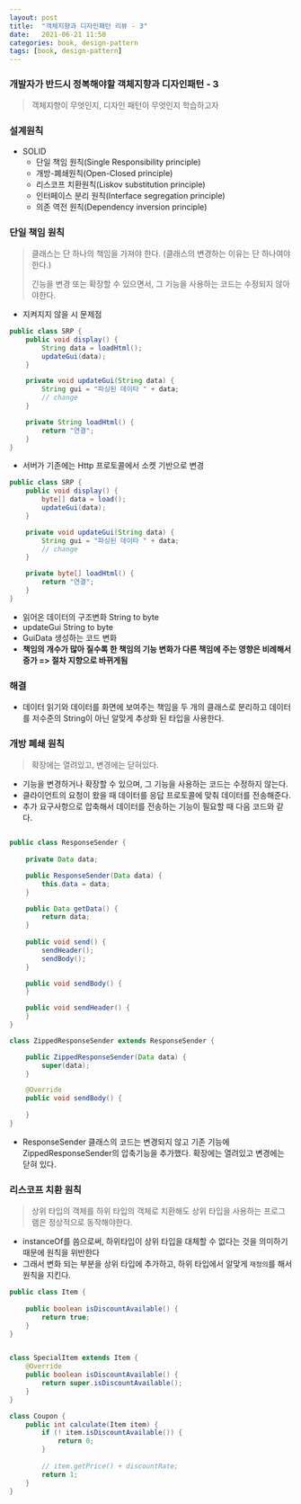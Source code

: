 ```yaml
---
layout: post
title:  "객체지향과 디자인패턴 리뷰 - 3"
date:   2021-06-21 11:50
categories: book, design-pattern
tags: [book, design-pattern]
---
```


### 개발자가 반드시 정복해야할 객체지향과 디자인패턴 - 3

> 객체지향이 무엇인지, 디자인 패턴이 무엇인지 학습하고자

### 설계원칙
- SOLID 
    - 단일 책임 원칙(Single Responsibility principle)
    - 개방-폐쇄원칙(Open-Closed principle)
    - 리스코프 치환원칙(Liskov substitution principle)
    - 인터페이스 분리 원칙(Interface segregation principle)
    - 의존 역전 원칙(Dependency inversion principle)


### 단일 책임 원칙
> 클래스는 단 하나의 책임을 가져야 한다. (클래스의 변경하는 이유는 단 하나여야한다.)
> 
> 긴능을 변경 또는 확장할 수 있으면서, 그 기능을 사용하는 코드는 수정되지 않아야한다.

- 지켜지지 않을 시 문제점

```java
public class SRP {
    public void display() {
        String data = loadHtml();
        updateGui(data);
    }

    private void updateGui(String data) {
        String gui = "파싱된 데이타 " + data;
        // change
    }

    private String loadHtml() {
        return "연결";
    }
}
```
- 서버가 기존에는 Http 프로토콜에서 소켓 기반으로 변경
```java
public class SRP {
    public void display() {
        byte[] data = load();
        updateGui(data);
    }

    private void updateGui(String data) {
        String gui = "파싱된 데이타 " + data;
        // change
    }

    private byte[] loadHtml() {
        return "연결";
    }
}
```
- 읽어온 데이터의 구조변화 String to byte
- updateGui String to byte
- GuiData 생성하는 코드 변화
- __책임의 개수가 많아 질수록 한 책임의 기능 변화가 다른 책임에 주는 영향은 비례해서 증가 => 절차 지향으로 바뀌게됨__

### 해결
- 데이터 읽기와 데이터를 화면에 보여주는 책임을 두 개의 클래스로 분리하고 데이터를 저수준의 String이 아닌 알맞게 추상화 된 타입을 사용한다.


### 개방 폐쇄 원칙
> 확장에는 열려있고, 변경에는 닫혀있다.
- 기능을 변경하거나 확장할 수 있으며, 그 기능을 사용하는 코드는 수정하지 않는다.
- 클라이언트의 요청이 왔을 때 데이터를 응답 프로토콜에 맞춰 데이터를 전송해준다.
- 추가 요구사항으로 압축해서 데이터를 전송하는 기능이 필요할 때 다음 코드와 같다.
```java

public class ResponseSender {
    
    private Data data;

    public ResponseSender(Data data) {
        this.data = data;
    }

    public Data getData() {
        return data;
    }
    
    public void send() {
        sendHeader();
        sendBody();
    }

    public void sendBody() {
    }

    public void sendHeader() {
    }
}

class ZippedResponseSender extends ResponseSender {

    public ZippedResponseSender(Data data) {
        super(data);
    }

    @Override
    public void sendBody() {
        
    }
}
```
- ResponseSender 클래스의 코드는 변경되지 않고 기존 기능에 ZippedResponseSender의 압축기능을 추가했다. 확장에는 열려있고 변경에는 닫혀 있다.

### 리스코프 치환 원칙
> 상위 타입의 객체를 하위 타입의 객체로 치환해도 상위 타입을 사용하는 프로그램은 정상적으로 동작해야한다.

- instanceOf를 씀으로써, 하위타입이 상위 타입을 대체할 수 없다는 것을 의미하기 때문에 원칙을 위반한다
- 그래서 변화 되는 부분을 상위 타입에 추가하고, 하위 타입에서 알맞게 `재정의`를 해서 원칙을 지킨다.

```java
public class Item {
    
    public boolean isDiscountAvailable() {
        return true;
    }
}


class SpecialItem extends Item {
    @Override
    public boolean isDiscountAvailable() {
        return super.isDiscountAvailable();
    }
}

class Coupon {
    public int calculate(Item item) {
        if (! item.isDiscountAvailable()) {
            return 0;
        }
        
        // item.getPrice() + discountRate;
        return 1;
    }
}
```